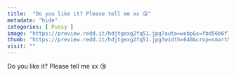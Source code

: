 ```yaml
---
title:  "Do you like it? Please tell me xx 😘"
metadate: "hide"
categories: [ Pussy ]
image: "https://preview.redd.it/hdjtgexg2fq51.jpg?auto=webp&s=fbd56b6f76f302226e524429f1a378a9c9575fc7"
thumb: "https://preview.redd.it/hdjtgexg2fq51.jpg?width=640&crop=smart&auto=webp&s=40e124f2f71759b4eb3f448f6740ad54d9f36cd8"
visit: ""
---
```

Do you like it? Please tell me xx 😘
